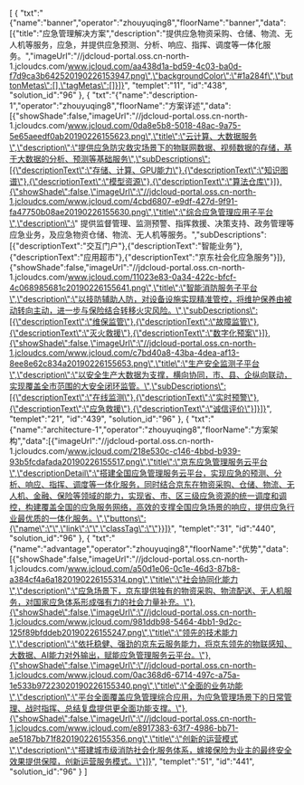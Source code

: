 [
	{
		"txt":"{\"name\":\"banner\",\"operator\":\"zhouyuqing8\",\"floorName\":\"banner\",\"data\":[{\"title\":\"应急管理解决方案\",\"description\":\"提供应急物资采购、仓储、物流、无人机等服务，应急，并提供应急预测、分析、响应、指挥、调度等一体化服务。\",\"imageUrl\":\"//jdcloud-portal.oss.cn-north-1.jcloudcs.com/www.jcloud.com/aa438d1a-bd59-4c03-ba0d-f7d9ca3b642520190226153947.png\",\"backgroundColor\":\"#1a284f\",\"buttonMetas\":[],\"tagMetas\":[]}]}",
		"templet":"11",
		"id":"438",
		"solution_id":"96"
	},
	{
		"txt":"{\"name\":\"description-1\",\"operator\":\"zhouyuqing8\",\"floorName\":\"方案详述\",\"data\":[{\"showShade\":false,\"imageUrl\":\"//jdcloud-portal.oss.cn-north-1.jcloudcs.com/www.jcloud.com/0da8e5b8-5018-48ac-9a75-5e65aeedf0ab20190226155623.png\",\"title\":\"云计算、大数据服务\",\"description\":\"提供应急防灾救灾场景下的物联网数据、视频数据的存储，基于大数据的分析、预测等基础服务\",\"subDescriptions\":[{\"descriptionText\":\"存储、计算、GPU能力\"},{\"descriptionText\":\"知识图谱\"},{\"descriptionText\":\"模型资源\"},{\"descriptionText\":\"算法仓库\"}]},{\"showShade\":false,\"imageUrl\":\"//jdcloud-portal.oss.cn-north-1.jcloudcs.com/www.jcloud.com/4cbd6807-e9df-427d-9f91-fa47750b08ae20190226155630.png\",\"title\":\"综合应急管理应用子平台\",\"description\":\" 提供监督管理、监测预警、指挥救援、决策支持、政务管理等应急业务，及应急物资仓储、物流、无人机等服务。\",\"subDescriptions\":[{\"descriptionText\":\"交互门户\"},{\"descriptionText\":\"智能业务\"},{\"descriptionText\":\"应用超市\"},{\"descriptionText\":\"京东社会化应急服务\"}]},{\"showShade\":false,\"imageUrl\":\"//jdcloud-portal.oss.cn-north-1.jcloudcs.com/www.jcloud.com/11023e83-0a34-422c-bfcf-4c068985681c20190226155641.png\",\"title\":\"智能消防服务子平台\",\"description\":\"以技防辅助人防，对设备设施实现精准管控，将维护保养由被动转向主动，进一步与保险结合转移火灾风险。\",\"subDescriptions\":[{\"descriptionText\":\"维保监管\"},{\"descriptionText\":\"故障监管\"},{\"descriptionText\":\"灭火救援\"},{\"descriptionText\":\"数字化预案\"}]},{\"showShade\":false,\"imageUrl\":\"//jdcloud-portal.oss.cn-north-1.jcloudcs.com/www.jcloud.com/c7bd40a8-43ba-4dea-af13-8ee8e62c834a20190226155653.png\",\"title\":\"生产安全监测子平台\",\"description\":\"以安全生产大数据为支撑，横向协同，市、县、企纵向联动，实现覆盖全市范围的大安全闭环监管。\",\"subDescriptions\":[{\"descriptionText\":\"在线监测\"},{\"descriptionText\":\"实时预警\"},{\"descriptionText\":\"应急救援\"},{\"descriptionText\":\"诚信评价\"}]}]}",
		"templet":"21",
		"id":"439",
		"solution_id":"96"
	},
	{
		"txt":"{\"name\":\"architecture-1\",\"operator\":\"zhouyuqing8\",\"floorName\":\"方案架构\",\"data\":[{\"imageUrl\":\"//jdcloud-portal.oss.cn-north-1.jcloudcs.com/www.jcloud.com/218e530c-c146-4bbd-b939-93b5fcdafada20190226155517.png\",\"title\":\"京东应急管理服务云平台\",\"descriptionDetail\":\"搭建全国应急管理服务云平台，实现应急的预测、分析、响应、指挥、调度等一体化服务，同时结合京东在物资采购、仓储、物流、无人机、金融、保险等领域的能力，实现省、市、区三级应急资源的统一调度和调控，构建覆盖全国的应急服务网络，高效的支撑全国应急场景的响应，提供应急行业最优质的一体化服务。\",\"buttons\":{\"name\":\"\",\"link\":\"\",\"classTag\":\"\"}}]}",
		"templet":"31",
		"id":"440",
		"solution_id":"96"
	},
	{
		"txt":"{\"name\":\"advantage\",\"operator\":\"zhouyuqing8\",\"floorName\":\"优势\",\"data\":[{\"showShade\":false,\"imageUrl\":\"//jdcloud-portal.oss.cn-north-1.jcloudcs.com/www.jcloud.com/a50d1e06-0c1e-46d3-87b8-a384cf4a6a1820190226155314.png\",\"title\":\"社会协同化能力\",\"description\":\"应急场景下，京东提供独有的物资采购、物流配送、无人机服务，对国家应急体系形成强有力的社会力量补充。\"},{\"showShade\":false,\"imageUrl\":\"//jdcloud-portal.oss.cn-north-1.jcloudcs.com/www.jcloud.com/981ddb98-5464-4bb1-9d2c-125f89bfddeb20190226155247.png\",\"title\":\"领先的技术能力\",\"description\":\"依托稳健、强劲的京东云服务能力，将京东领先的物联感知、大数据、AI能力对外输出，赋能应急管理服务云平台。\"},{\"showShade\":false,\"imageUrl\":\"//jdcloud-portal.oss.cn-north-1.jcloudcs.com/www.jcloud.com/0ac368d6-6714-497c-a75a-1e533b97223020190226155340.png\",\"title\":\"全面的业务功能\",\"description\":\"平台全面覆盖应急管理综合应用，为应急管理场景下的日常管理、战时指挥、总结复盘提供更全面功能支撑。\"},{\"showShade\":false,\"imageUrl\":\"//jdcloud-portal.oss.cn-north-1.jcloudcs.com/www.jcloud.com/e8917383-63f7-4986-bb71-ae5187bb71f820190226155356.png\",\"title\":\"创新的运营模式\",\"description\":\"搭建城市级消防社会化服务体系，嫁接保险为业主的最终安全效果提供保障，创新运营服务模式。\"}]}",
		"templet":"51",
		"id":"441",
		"solution_id":"96"
	}
]